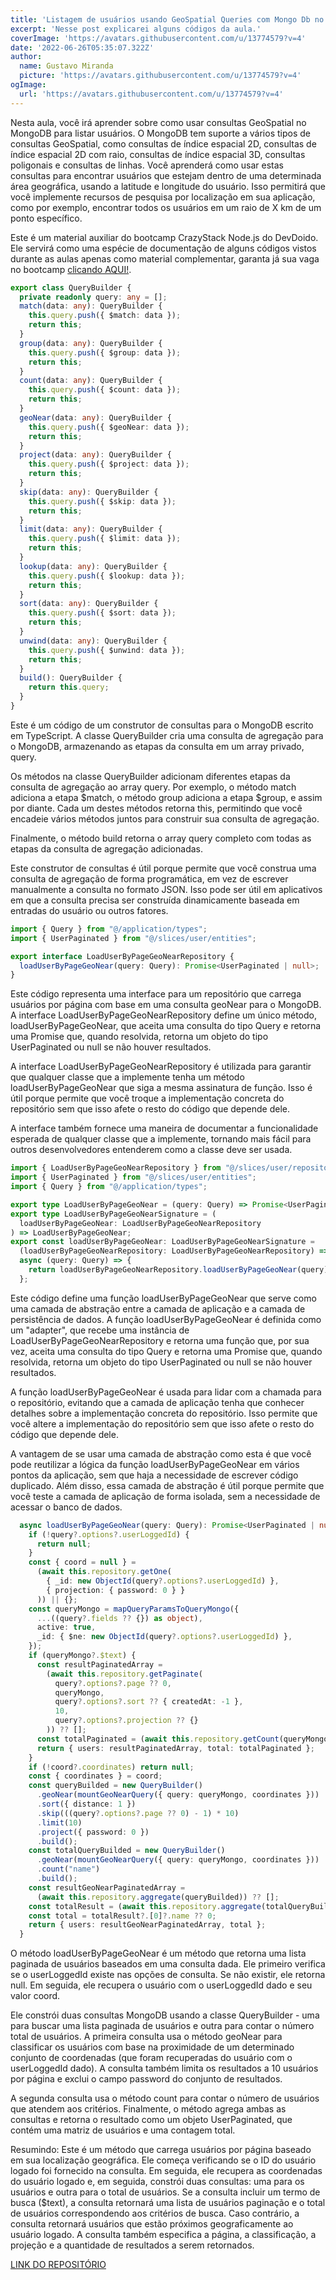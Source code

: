 ```yaml
---
title: 'Listagem de usuários usando GeoSpatial Queries com Mongo Db no CrazyStack Node.js'
excerpt: 'Nesse post explicarei alguns códigos da aula.'
coverImage: 'https://avatars.githubusercontent.com/u/13774579?v=4'
date: '2022-06-26T05:35:07.322Z'
author:
  name: Gustavo Miranda
  picture: 'https://avatars.githubusercontent.com/u/13774579?v=4'
ogImage:
  url: 'https://avatars.githubusercontent.com/u/13774579?v=4'
---
```

Nesta aula, você irá aprender sobre como usar consultas GeoSpatial no MongoDB para listar usuários. O MongoDB tem suporte a vários tipos de consultas GeoSpatial, como consultas de índice espacial 2D, consultas de índice espacial 2D com raio, consultas de índice espacial 3D, consultas poligonais e consultas de linhas. Você aprenderá como usar estas consultas para encontrar usuários que estejam dentro de uma determinada área geográfica, usando a latitude e longitude do usuário. Isso permitirá que você implemente recursos de pesquisa por localização em sua aplicação, como por exemplo, encontrar todos os usuários em um raio de X km de um ponto específico.

Este é um material auxiliar do bootcamp CrazyStack Node.js do DevDoido. Ele servirá como uma espécie de documentação de alguns códigos vistos durante as aulas apenas como material complementar, garanta já sua vaga no bootcamp [clicando AQUI!](https://crazystack.com.br).

```typescript
export class QueryBuilder {
  private readonly query: any = [];
  match(data: any): QueryBuilder {
    this.query.push({ $match: data });
    return this;
  }
  group(data: any): QueryBuilder {
    this.query.push({ $group: data });
    return this;
  }
  count(data: any): QueryBuilder {
    this.query.push({ $count: data });
    return this;
  }
  geoNear(data: any): QueryBuilder {
    this.query.push({ $geoNear: data });
    return this;
  }
  project(data: any): QueryBuilder {
    this.query.push({ $project: data });
    return this;
  }
  skip(data: any): QueryBuilder {
    this.query.push({ $skip: data });
    return this;
  }
  limit(data: any): QueryBuilder {
    this.query.push({ $limit: data });
    return this;
  }
  lookup(data: any): QueryBuilder {
    this.query.push({ $lookup: data });
    return this;
  }
  sort(data: any): QueryBuilder {
    this.query.push({ $sort: data });
    return this;
  }
  unwind(data: any): QueryBuilder {
    this.query.push({ $unwind: data });
    return this;
  }
  build(): QueryBuilder {
    return this.query;
  }
}
``` 
Este é um código de um construtor de consultas para o MongoDB escrito em TypeScript. A classe QueryBuilder cria uma consulta de agregação para o MongoDB, armazenando as etapas da consulta em um array privado, query.

Os métodos na classe QueryBuilder adicionam diferentes etapas da consulta de agregação ao array query. Por exemplo, o método match adiciona a etapa $match, o método group adiciona a etapa $group, e assim por diante. Cada um destes métodos retorna this, permitindo que você encadeie vários métodos juntos para construir sua consulta de agregação.

Finalmente, o método build retorna o array query completo com todas as etapas da consulta de agregação adicionadas.

Este construtor de consultas é útil porque permite que você construa uma consulta de agregação de forma programática, em vez de escrever manualmente a consulta no formato JSON. Isso pode ser útil em aplicativos em que a consulta precisa ser construída dinamicamente baseada em entradas do usuário ou outros fatores.


```typescript
import { Query } from "@/application/types";
import { UserPaginated } from "@/slices/user/entities";

export interface LoadUserByPageGeoNearRepository {
  loadUserByPageGeoNear(query: Query): Promise<UserPaginated | null>;
}
``` 
Este código representa uma interface para um repositório que carrega usuários por página com base em uma consulta geoNear para o MongoDB. A interface LoadUserByPageGeoNearRepository define um único método, loadUserByPageGeoNear, que aceita uma consulta do tipo Query e retorna uma Promise que, quando resolvida, retorna um objeto do tipo UserPaginated ou null se não houver resultados.

A interface LoadUserByPageGeoNearRepository é utilizada para garantir que qualquer classe que a implemente tenha um método loadUserByPageGeoNear que siga a mesma assinatura de função. Isso é útil porque permite que você troque a implementação concreta do repositório sem que isso afete o resto do código que depende dele.

A interface também fornece uma maneira de documentar a funcionalidade esperada de qualquer classe que a implemente, tornando mais fácil para outros desenvolvedores entenderem como a classe deve ser usada.

```typescript
import { LoadUserByPageGeoNearRepository } from "@/slices/user/repositories";
import { UserPaginated } from "@/slices/user/entities";
import { Query } from "@/application/types";

export type LoadUserByPageGeoNear = (query: Query) => Promise<UserPaginated | null>;
export type LoadUserByPageGeoNearSignature = (
  loadUserByPageGeoNear: LoadUserByPageGeoNearRepository
) => LoadUserByPageGeoNear;
export const loadUserByPageGeoNear: LoadUserByPageGeoNearSignature =
  (loadUserByPageGeoNearRepository: LoadUserByPageGeoNearRepository) =>
  async (query: Query) => {
    return loadUserByPageGeoNearRepository.loadUserByPageGeoNear(query);
  };
``` 
Este código define uma função loadUserByPageGeoNear que serve como uma camada de abstração entre a camada de aplicação e a camada de persistência de dados. A função loadUserByPageGeoNear é definida como um "adapter", que recebe uma instância de LoadUserByPageGeoNearRepository e retorna uma função que, por sua vez, aceita uma consulta do tipo Query e retorna uma Promise que, quando resolvida, retorna um objeto do tipo UserPaginated ou null se não houver resultados.

A função loadUserByPageGeoNear é usada para lidar com a chamada para o repositório, evitando que a camada de aplicação tenha que conhecer detalhes sobre a implementação concreta do repositório. Isso permite que você altere a implementação do repositório sem que isso afete o resto do código que depende dele.

A vantagem de se usar uma camada de abstração como esta é que você pode reutilizar a lógica da função loadUserByPageGeoNear em vários pontos da aplicação, sem que haja a necessidade de escrever código duplicado. Além disso, essa camada de abstração é útil porque permite que você teste a camada de aplicação de forma isolada, sem a necessidade de acessar o banco de dados.


```typescript
  async loadUserByPageGeoNear(query: Query): Promise<UserPaginated | null> {
    if (!query?.options?.userLoggedId) {
      return null;
    }
    const { coord = null } =
      (await this.repository.getOne(
        { _id: new ObjectId(query?.options?.userLoggedId) },
        { projection: { password: 0 } }
      )) || {};
    const queryMongo = mapQueryParamsToQueryMongo({
      ...((query?.fields ?? {}) as object),
      active: true,
      _id: { $ne: new ObjectId(query?.options?.userLoggedId) },
    });
    if (queryMongo?.$text) {
      const resultPaginatedArray =
        (await this.repository.getPaginate(
          query?.options?.page ?? 0,
          queryMongo,
          query?.options?.sort ?? { createdAt: -1 },
          10,
          query?.options?.projection ?? {}
        )) ?? [];
      const totalPaginated = (await this.repository.getCount(queryMongo)) ?? 0;
      return { users: resultPaginatedArray, total: totalPaginated };
    }
    if (!coord?.coordinates) return null;
    const { coordinates } = coord;
    const queryBuilded = new QueryBuilder()
      .geoNear(mountGeoNearQuery({ query: queryMongo, coordinates }))
      .sort({ distance: 1 })
      .skip(((query?.options?.page ?? 0) - 1) * 10)
      .limit(10)
      .project({ password: 0 })
      .build();
    const totalQueryBuilded = new QueryBuilder()
      .geoNear(mountGeoNearQuery({ query: queryMongo, coordinates }))
      .count("name")
      .build();
    const resultGeoNearPaginatedArray =
      (await this.repository.aggregate(queryBuilded)) ?? [];
    const totalResult = (await this.repository.aggregate(totalQueryBuilded)) ?? null;
    const total = totalResult?.[0]?.name ?? 0;
    return { users: resultGeoNearPaginatedArray, total };
  }
``` 
O método loadUserByPageGeoNear é um método que retorna uma lista paginada de usuários baseados em uma consulta dada. Ele primeiro verifica se o userLoggedId existe nas opções de consulta. Se não existir, ele retorna null. Em seguida, ele recupera o usuário com o userLoggedId dado e seu valor coord.

Ele constrói duas consultas MongoDB usando a classe QueryBuilder - uma para buscar uma lista paginada de usuários e outra para contar o número total de usuários. A primeira consulta usa o método geoNear para classificar os usuários com base na proximidade de um determinado conjunto de coordenadas (que foram recuperadas do usuário com o userLoggedId dado). A consulta também limita os resultados a 10 usuários por página e exclui o campo password do conjunto de resultados.

A segunda consulta usa o método count para contar o número de usuários que atendem aos critérios. Finalmente, o método agrega ambas as consultas e retorna o resultado como um objeto UserPaginated, que contém uma matriz de usuários e uma contagem total.

Resumindo:
Este é um método que carrega usuários por página baseado em sua localização geográfica. Ele começa verificando se o ID do usuário logado foi fornecido na consulta. Em seguida, ele recupera as coordenadas do usuário logado e, em seguida, constrói duas consultas: uma para os usuários e outra para o total de usuários. Se a consulta incluir um termo de busca ($text), a consulta retornará uma lista de usuários paginação e o total de usuários correspondendo aos critérios de busca. Caso contrário, a consulta retornará usuários que estão próximos geograficamente ao usuário logado. A consulta também especifica a página, a classificação, a projeção e a quantidade de resultados a serem retornados.

[LINK DO REPOSITÓRIO](https://github.com/gumiranda/CrazyStackNodeJs)